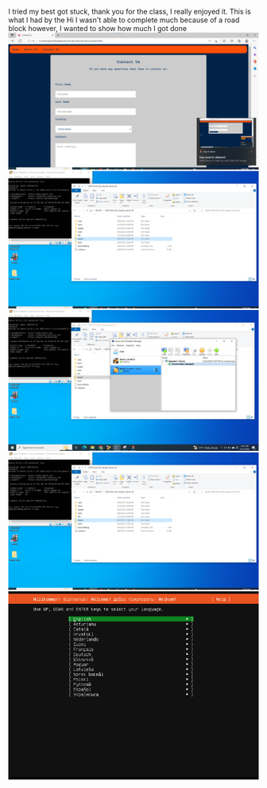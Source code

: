 I tried my best got stuck, thank you for the class, I really enjoyed it.
This is what I had by the 
Hi I wasn't able to complete much because of a road block however, I wanted to show how much I got done
![something](Something.png)
![server](Server.png)
![server1](Server1.png)
![tired](Tired.png)
![Ubuntu-server](Ubuntu_Server.png)